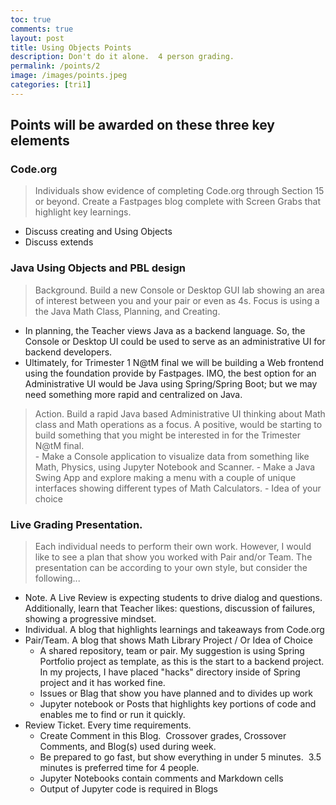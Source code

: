 ```yaml
---
toc: true
comments: true
layout: post
title: Using Objects Points
description: Don't do it alone.  4 person grading.
permalink: /points/2
image: /images/points.jpeg
categories: [tri1]
---
```


## Points will be awarded on these three key elements

### Code.org  
> Individuals show evidence of completing Code.org through Section 15 or beyond.  Create a Fastpages blog complete with Screen Grabs that highlight key learnings.
- Discuss creating and Using Objects
- Discuss extends

### Java Using Objects and PBL design
> Background.  Build a new Console or Desktop GUI lab showing an area of interest between you and your pair or even as 4s.  Focus is using a the Java Math Class, Planning, and Creating.
- In planning, the Teacher views Java as a backend language.  So, the Console or Desktop UI could be used to serve as an administrative UI for backend developers.  
- Ultimately, for Trimester 1  N@tM final we will be building a Web frontend using the foundation provide by Fastpages.  IMO, the best option for an Administrative UI would be Java using Spring/Spring Boot;  but we may need something more rapid and centralized on Java.

> Action.  Build a rapid Java based Administrative UI thinking about Math class and Math operations as a focus.  A positive, would be starting to build something that you might be interested in for the Trimester N@tM final.  
    - Make a Console application to visualize data from something like Math, Physics, using Jupyter Notebook and Scanner.
    - Make a Java Swing App and explore making a menu with a couple of unique interfaces showing different types of Math Calculators.
    - Idea of your choice

### Live Grading Presentation.  
> Each individual needs to perform their own work. However, I would like to see a plan that show you worked with Pair and/or Team.  The presentation can be according to your own style, but consider the following...
- Note.  A Live Review is expecting students to drive dialog and questions.  Additionally, learn that Teacher likes: questions, discussion of failures, showing a progressive mindset.
- Individual.  A blog that highlights learnings and takeaways from Code.org
- Pair/Team.  A blog that shows Math Library Project / Or Idea of Choice
    - A shared repository, team or pair.  My suggestion is using Spring Portfolio project as template, as this is the start to a backend project.   In my projects, I have placed "hacks" directory inside of Spring project and it has worked fine. 
    - Issues or Blag that show you have planned and to divides up work
    - Jupyter notebook or Posts that highlights key portions of code and enables me to find or run it quickly.
- Review Ticket. Every time requirements.
    - Create Comment in this Blog.  Crossover grades, Crossover Comments, and Blog(s) used during week.
    - Be prepared to go fast, but show everything in under 5 minutes.  3.5 minutes is preferred time for 4 people.
    - Jupyter Notebooks contain comments and Markdown cells
    - Output of Jupyter code is required in Blogs